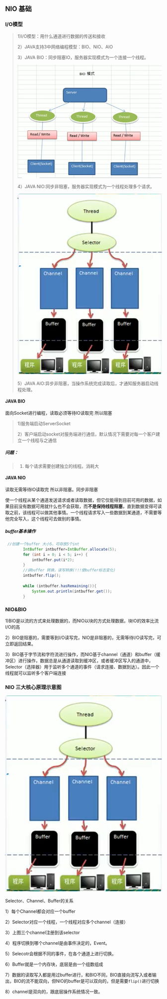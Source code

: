 ## NIO 基础

### I/O模型

> 1)I/O模型：用什么通道进行数据的传送和接收
>
> 2）JAVA支持3中网络编程模型：BIO、NIO、AIO
>
> 3）JAVA BIO：同步阻塞IO，服务器实现模式为一个连接一个线程。
>
> ![BIO](../images/bio.png)
>
> 4）JAVA NIO:同步非阻塞，服务器实现模式为一个线程处理多个请求。
>
> ![NIO](../images/nio.png)
>
> 5）JAVA AIO:异步非阻塞，当操作系统完成读取后，才通知服务器启动线程处理。

#### JAVA BIO 

面向Socket进行编程，读取必须等待IO读取完 所以阻塞

> 1)服务端启动ServerSocket
>
> 2）客户端启动socket对服务端进行通信，默认情况下需要对每一个客户建立一个线程与之通信

##### 问题：

> 1) 每个请求需要创建独立的线程。消耗大

#### JAVA NIO

读取无需等待IO读取完 所以非阻塞。同步非阻塞

使一个线程从某个通道发送请求或者读取数据，但它仅能得到目前可用的数据，如果目前没有数据可用就什么也不会获取，而**不是保持线程阻塞**，直到数据变得可读取之前，该线程可以做其他事情。一个线程请求写入一些数据到某通道，不需要等他完全写入，这个线程可去做别的事情。

##### buffer基本操作

```java
 //创建一个buffer 大小5，可存放5个int
        IntBuffer intbuffer=IntBuffer.allocate(5);
        for (int i = 0; i < 5; i++) {
            intbuffer.put(i*2);
        }
        //讲buffer 转换，读写转换(!!!使buffer标志变化)
        intbuffer.flip();

        while (intbuffer.hasRemaining()){
            System.out.println(intbuffer.get());
        }
```

### NIO&BIO

1)BIO是以流的方式来处理数据的，而NIO以块的方式处理数据，块IO的效率比流I/O的高

2）BIO是阻塞的，需要等到I/O读写完，NIO是非阻塞的，无需等待I/O读写完，可立即返回结果。

3）BIO基于字节流和字符流进行操作，而NIO基于channel（通道）和buffer（缓冲区）进行操作，数据总是从通道读取到缓冲区，或者缓冲区写入的通道中，Selector（选择器）用于监听多个通道的事件（请求连接、数据到达）。因此一个线程就可以监听多个客户端连接

### NIO 三大核心原理示意图

![NIO](../images/nio.png)

Selector、Channel、Buffer的关系

1）每个Channel都会对应一个buffer

2）Selector对应一个线程，一个线程对应多个channel（连接）

3）上图三个channel注册到该selector

4）程序切换到哪个channel是由事件决定的，Event。

5）Selecotr会根据不同的事件，在各个通道上进行切换。

6）Buffer就是一个内存块，底层是由一个组数组成

7）数据的读取写入都是用过buffer进行，和BIO不同，BIO直接向流写入或者输出，BIO的流不能双向，但NIO的buffer是可以双向的，但是需要`flip()`进行切换

8）channel是双向的，跟底层操作系统情况一致。